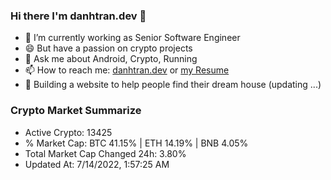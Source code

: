 ### Hi there I'm danhtran.dev 👋

- 🔭 I’m currently working as Senior Software Engineer
- 😄 But have a passion on crypto projects
- 💬 Ask me about Android, Crypto, Running 
- 📫 How to reach me: <a href="https://danhtran.dev" target="_blank">danhtran.dev</a> or <a href="Developer-Resume.pdf" target="_blank">my Resume</a>
- 🌱 Building a website to help people find their dream house (updating ...)

### Crypto Market Summarize
- Active Crypto: 13425
- % Market Cap: BTC 41.15% | ETH 14.19% | BNB 4.05%
- Total Market Cap Changed 24h: 3.80%
- Updated At: 7/14/2022, 1:57:25 AM

